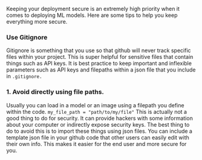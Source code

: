 Keeping your deployment secure is an extremely high priority when it comes to deploying ML models. Here are some tips to help you keep everything more secure.


### Use Gitignore
Gitignore is something that you use so that github will never track specific files within your project. This is super helpful for sensitive files that contain things such as API keys. It is best practice to keep important and inflexible parameters such as API keys and filepaths within a json file that you include in `.gitignore.`
### 1. Avoid directly using file paths.
Usually you can load in a model or an image using a filepath you define within the code.
`my_file_path = "path/to/my/file"`
This is actually not a good thing to do for security. It can provide hackers with some information about your computer or indirectly expose security keys. The best thing to do to avoid this is to import these things using json files. You can include a template json file in your github code that other users can easily edit with their own info. This makes it easier for the end user and more secure for you.
